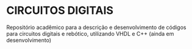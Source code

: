 ﻿# CIRCUITOS DIGITAIS
 
Repositório acadêmico para a descrição e desenvolvimento de códigos para circuitos digitais e rebótico, utilizando VHDL e C++ (ainda em desenvolvimento)
